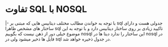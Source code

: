 # تفاوت SQL با NOSQL
|- با توجه به خواندن مطالب مختلف دیتابیس هایی که مبتنی بر sql جدولی هست و دارای ساختار های مشخص ظاهرا sql تاکیید زیادی بر روی ساختار دیتابیس دارد و با توجه به این موضوع خیلی دور از ذهن نیست که بگوییم nosql این ساختار را ندارد دیتا ها در nosql در فایل ها ذخیر میشود ولی در sql در جدول ذخیره خواهد شد.



